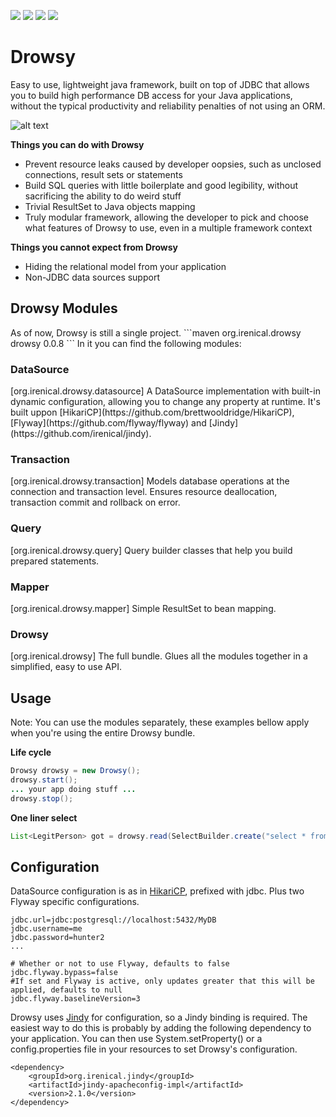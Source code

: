 [![][maven img]][maven]
[![][travis img]][travis]
[![][codecov img]][codecov]
[![][codacy img]][codacy]

# Drowsy
Easy to use, lightweight java framework, built on top of JDBC that allows you to build high performance DB access for your Java applications, without the typical productivity and reliability penalties of not using an ORM.

![alt text][bear]

<b>Things you can do with Drowsy</b>  
- Prevent resource leaks caused by developer oopsies, such as unclosed connections, result sets or statements  
- Build SQL queries with little boilerplate and good legibility, without sacrificing the ability to do weird stuff  
- Trivial ResultSet to Java objects mapping  
- Truly modular framework, allowing the developer to pick and choose what features of Drowsy to use, even in a multiple framework context  

<b>Things you cannot expect from Drowsy</b>  
- Hiding the relational model from your application  
- Non-JDBC data sources support  

<h2>Drowsy Modules</h2>
As of now, Drowsy is still a single project.
```maven
<dependency>
  <groupId>org.irenical.drowsy</groupId>
  <artifactId>drowsy</artifactId>
  <version>0.0.8</version>
</dependency>
```
In it you can find the following modules:
<h3>DataSource</h3>
[org.irenical.drowsy.datasource]  
A DataSource implementation with built-in dynamic configuration, allowing you to change any property at runtime. It's built uppon [HikariCP](https://github.com/brettwooldridge/HikariCP), [Flyway](https://github.com/flyway/flyway) and [Jindy](https://github.com/irenical/jindy).

<h3>Transaction</h3>
[org.irenical.drowsy.transaction]  
Models database operations at the connection and transaction level. Ensures resource deallocation, transaction commit and rollback on error.

<h3>Query</h3>
[org.irenical.drowsy.query]  
Query builder classes that help you build prepared statements.

<h3>Mapper</h3>
[org.irenical.drowsy.mapper]  
Simple ResultSet to bean mapping.

<h3>Drowsy</h3>
[org.irenical.drowsy]  
The full bundle. Glues all the modules together in a simplified, easy to use API.

## Usage
Note: You can use the modules separately, these examples bellow apply when you're using the entire Drowsy bundle.  

<b>Life cycle</b>
```java
Drowsy drowsy = new Drowsy();
drowsy.start();
... your app doing stuff ...
drowsy.stop();
```

<b>One liner select</b>
```java
List<LegitPerson> got = drowsy.read(SelectBuilder.create("select * from people").build(), LegitPerson.class);
```

## Configuration
DataSource configuration is as in [HikariCP](https://github.com/brettwooldridge/HikariCP), prefixed with jdbc. Plus two Flyway specific configurations.
```properties
jdbc.url=jdbc:postgresql://localhost:5432/MyDB
jdbc.username=me
jdbc.password=hunter2
...

# Whether or not to use Flyway, defaults to false
jdbc.flyway.bypass=false
#If set and Flyway is active, only updates greater that this will be applied, defaults to null
jdbc.flyway.baselineVersion=3
```

Drowsy uses [Jindy](https://github.com/irenical/jindy) for configuration, so a Jindy binding is required. The easiest way to do this is probably by adding the following dependency to your application. You can then use System.setProperty() or a config.properties file in your resources to set Drowsy's configuration.
```
<dependency>
    <groupId>org.irenical.jindy</groupId>
    <artifactId>jindy-apacheconfig-impl</artifactId>
    <version>2.1.0</version>
</dependency>
```

[bear]:https://www.irenical.org/drowsy/bear.jpg "Sometimes, to hibernate is just too much - Drowsy the bear"

[maven]:http://search.maven.org/#search|gav|1|g:"org.irenical.drowsy"%20AND%20a:"drowsy"
[maven img]:https://maven-badges.herokuapp.com/maven-central/org.irenical.drowsy/drowsy/badge.svg

[travis]:https://travis-ci.org/irenical/drowsy
[travis img]:https://travis-ci.org/irenical/drowsy.svg?branch=master

[codecov]:https://codecov.io/gh/irenical/drowsy
[codecov img]:https://codecov.io/gh/irenical/drowsy/branch/master/graph/badge.svg

[codacy]:https://www.codacy.com/app/tiagosimao/drowsy?utm_source=github.com&amp;utm_medium=referral&amp;utm_content=irenical/drowsy&amp;utm_campaign=Badge_Grade
[codacy img]:https://api.codacy.com/project/badge/Grade/8a7f2277e24e4f619b13fb879c7c44b4
